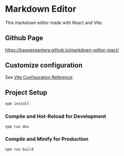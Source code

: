 # Markdown Editor

This markdown editor made with React and Vite.

## Github Page

https://bagoespantera.github.io/markdown-editor-react/

## Customize configuration

See [Vite Configuration Reference](https://vitejs.dev/config/).

## Project Setup

```sh
npm install
```

### Compile and Hot-Reload for Development

```sh
npm run dev
```

### Compile and Minify for Production

```sh
npm run build
```
